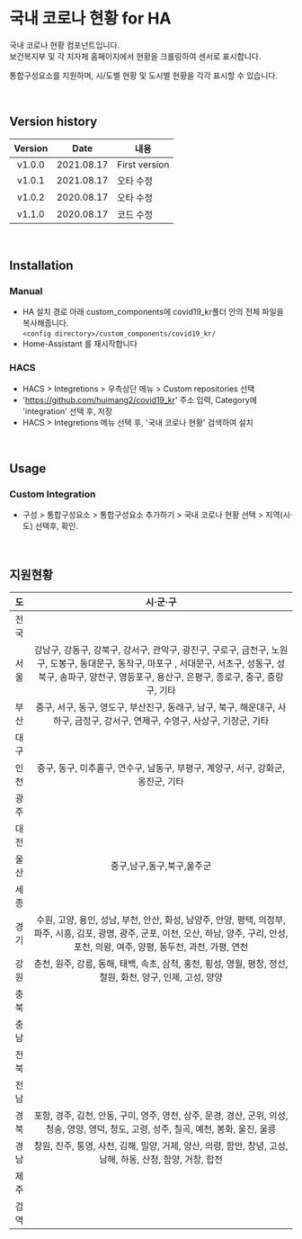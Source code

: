 # 국내 코로나 현황 for HA

국내 코로나 현황 컴포넌트입니다. <br>
보건복지부 및 각 지자체 홈페이지에서 현황을 크롤링하여 센서로 표시합니다. <br>

통합구성요소를 지원하며, 시/도별 현황 및 도시별 현황을 각각 표시할 수 있습니다. <br>

<br>

## Version history
| Version | Date        | 내용              |
| :-----: | :---------: | ----------------------- |
| v1.0.0  | 2021.08.17  | First version  |
| v1.0.1  | 2021.08.17  | 오타 수정 |
| v1.0.2  | 2020.08.17  | 오타 수정 |
| v1.1.0  | 2020.08.17  | 코드 수정 |

<br>

## Installation
### Manual
- HA 설치 경로 아래 custom_components에 covid19_kr폴더 안의 전체 파일을 복사해줍니다.<br>
  `<config directory>/custom_components/covid19_kr/`<br>
- Home-Assistant 를 재시작합니다<br>
### HACS
- HACS > Integretions > 우측상단 메뉴 > Custom repositories 선택
- 'https://github.com/huimang2/covid19_kr' 주소 입력, Category에 'integration' 선택 후, 저장
- HACS > Integretions 메뉴 선택 후, '국내 코로나 현황' 검색하여 설치

<br>

## Usage
### Custom Integration
- 구성 > 통합구성요소 > 통합구성요소 추가하기 > 국내 코로나 현황 선택 > 지역(시·도) 선택후, 확인.

<br>


## 지원현황
| 도 | 시·군·구 |
| :-----: | :---------: |
| 전국 ||
| 서울 |강남구, 강동구, 강북구, 강서구, 관악구, 광진구, 구로구, 금천구, 노원구, 도봉구, 동대문구, 동작구, 마포구 ,  서대문구, 서초구, 성동구, 성북구, 송파구, 양천구, 영등포구, 용산구, 은평구, 종로구, 중구, 중랑구, 기타|
| 부산 |중구, 서구, 동구, 영도구, 부산진구, 동래구, 남구, 북구, 해운대구, 사하구, 금정구, 강서구, 연제구, 수영구, 사상구, 기장군, 기타|
| 대구 ||
| 인천 |중구, 동구, 미추홀구, 연수구, 남동구, 부평구, 계양구, 서구, 강화군, 옹진군, 기타|
| 광주 ||
| 대전 ||
| 울산 |중구,남구,동구,북구,울주군|
| 세종 ||
| 경기 |수원, 고양, 용인, 성남, 부천, 안산, 화성, 남양주, 안양, 평택, 의정부, 파주, 시흥, 김포, 광명, 광주, 군포, 이천, 오산, 하남, 양주, 구리, 안성, 포천, 의왕, 여주, 양평, 동두천, 과천, 가평, 연천|
| 강원 |춘천, 원주, 강릉, 동해, 태백, 속초, 삼척, 홍천, 횡성, 영월, 평창, 정선, 철원, 화천, 양구, 인제, 고성, 양양|
| 충북 ||
| 충남 ||
| 전북 ||
| 전남 ||
| 경북 |포항, 경주, 김천, 안동, 구미, 영주, 영천, 상주, 문경, 경산, 군위, 의성, 청송, 영양, 영덕, 청도, 고령, 성주, 칠곡, 예천, 봉화, 울진, 울릉|
| 경남 |창원, 진주, 통영, 사천, 김해, 밀양, 거제, 양산, 의령, 함안, 창녕, 고성, 남해, 하동, 산청, 함양, 거창, 합천|
| 제주 ||
| 검역 ||

<br>
